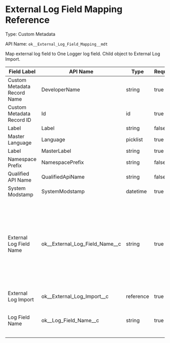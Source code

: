 # External Log Field Mapping Reference

Type: Custom Metadata

API Name: `ok__External_Log_Field_Mapping__mdt`

Map external log field to One Logger log field.
Child object to External Log Import.

| Field Label                 | API Name                           | Type      | Required | Description                                                                                                               |
| --------------------------- | ---------------------------------- | --------- | -------- | ------------------------------------------------------------------------------------------------------------------------- |
| Custom Metadata Record Name | DeveloperName                      | string    | true     |                                                                                                                           |
| Custom Metadata Record ID   | Id                                 | id        | true     |                                                                                                                           |
| Label                       | Label                              | string    | false    |                                                                                                                           |
| Master Language             | Language                           | picklist  | true     |                                                                                                                           |
| Label                       | MasterLabel                        | string    | true     |                                                                                                                           |
| Namespace Prefix            | NamespacePrefix                    | string    | false    |                                                                                                                           |
| Qualified API Name          | QualifiedApiName                   | string    | false    |                                                                                                                           |
| System Modstamp             | SystemModstamp                     | datetime  | true     |                                                                                                                           |
| External Log Field Name     | ok\_\_External_Log_Field_Name\_\_c | string    | true     | Source field name of a log you want to import to One Logger. Include namespace if the log object is from managed package. |
| External Log Import         | ok\_\_External_Log_Import\_\_c     | reference | true     |                                                                                                                           |
| Log Field Name              | ok\_\_Log_Field_Name\_\_c          | string    | true     | Field name of the log event from our package.                                                                             |
